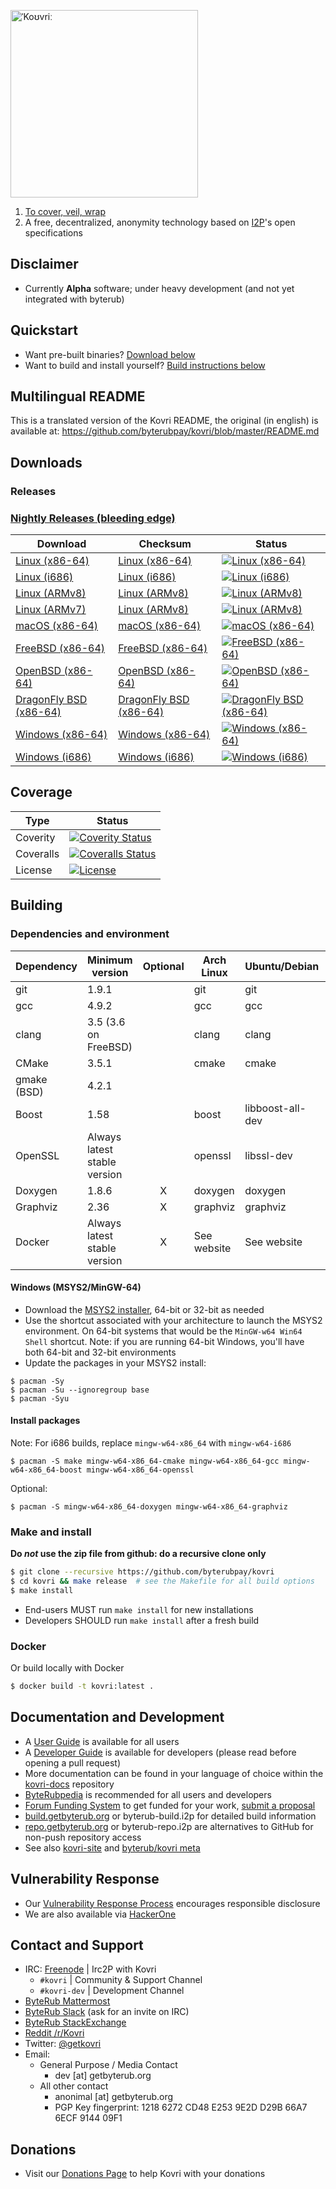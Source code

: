[<img width="300" src="https://static.getbyterub.org/images/kovri/logo.png" alt="ˈKoʊvriː" />](https://github.com/byterubpay/kovri)

1. [To cover, veil, wrap](https://en.wikipedia.org/wiki/Esperanto)
2. A free, decentralized, anonymity technology based on [I2P](https://getbyterub.org/resources/byterubpedia/i2p.html)'s open specifications

## Disclaimer
- Currently **Alpha** software; under heavy development (and not yet integrated with byterub)

## Quickstart

- Want pre-built binaries? [Download below](#downloads)
- Want to build and install yourself? [Build instructions below](#building)

## Multilingual README
This is a translated version of the Kovri README, the original (in english) is available at: https://github.com/byterubpay/kovri/blob/master/README.md

## Downloads

### Releases

### [Nightly Releases (bleeding edge)](https://build.getbyterub.org/waterfall)

| Download | Checksum | Status |
| -------- | -------- | ------ |
| [Linux (x86-64)](https://build.getbyterub.org/downloads/kovri-latest-linux-amd64.tar.bz2) | [Linux (x86-64)](https://build.getbyterub.org/downloads/kovri-latest-linux-amd64.tar.bz2.sha256sum.txt) | [![Linux (x86-64)](https://build.getbyterub.org/png?builder=kovri-static-ubuntu-amd64)](https://build.getbyterub.org/builders/kovri-static-ubuntu-amd64) |
| [Linux (i686)](https://build.getbyterub.org/downloads/kovri-latest-linux-i686.tar.bz2) | [Linux (i686)](https://build.getbyterub.org/downloads/kovri-latest-linux-i686.tar.bz2.sha256sum.txt) | [![Linux (i686)](https://build.getbyterub.org/png?builder=kovri-static-ubuntu-i686)](https://build.getbyterub.org/builders/kovri-static-ubuntu-i686) |
| [Linux (ARMv8)](https://build.getbyterub.org/downloads/kovri-latest-linux-armv8.tar.bz2) | [Linux (ARMv8)](https://build.getbyterub.org/downloads/kovri-latest-linux-armv8.tar.bz2.sha256sum.txt) | [![Linux (ARMv8)](https://build.getbyterub.org/png?builder=kovri-static-debian-arm8)](https://build.getbyterub.org/builders/kovri-static-debian-arm8) |
| [Linux (ARMv7)](https://build.getbyterub.org/downloads/kovri-latest-linux-armv7.tar.bz2) | [Linux (ARMv8)](https://build.getbyterub.org/downloads/kovri-latest-linux-armv7.tar.bz2.sha256sum.txt) | [![Linux (ARMv8)](https://build.getbyterub.org/png?builder=kovri-static-ubuntu-arm7)](https://build.getbyterub.org/builders/kovri-static-ubuntu-) |
| [macOS (x86-64)](https://build.getbyterub.org/downloads/kovri-latest-osx-10.13.tar.bz2) | [macOS (x86-64)](https://build.getbyterub.org/downloads/kovri-latest-osx-10.13.tar.bz2.sha256sum.txt) | [![macOS (x86-64)](https://build.getbyterub.org/png?builder=kovri-static-osx)](https://build.getbyterub.org/builders/kovri-static-osx) |
| [FreeBSD (x86-64)](https://build.getbyterub.org/downloads/kovri-latest-freebsd-amd64.tar.bz2) | [FreeBSD (x86-64)](https://build.getbyterub.org/downloads/kovri-latest-freebsd-amd64.tar.bz2.sha256sum.txt) | [![FreeBSD (x86-64)](https://build.getbyterub.org/png?builder=kovri-static-freebsd64)](https://build.getbyterub.org/builders/kovri-static-freebsd64) |
| [OpenBSD (x86-64)](https://build.getbyterub.org/downloads/kovri-latest-openbsd-amd64.tar.bz2) | [OpenBSD (x86-64)](https://build.getbyterub.org/downloads/kovri-latest-openbsd-amd64.tar.bz2.sha256sum.txt) | [![OpenBSD (x86-64)](https://build.getbyterub.org/png?builder=kovri-static-openbsd-amd64)](https://build.getbyterub.org/builders/kovri-static-openbsd-amd64) |
| [DragonFly BSD (x86-64)](https://build.getbyterub.org/downloads/kovri-latest-dragonflybsd-4.6.tar.bz2) | [DragonFly BSD (x86-64)](https://build.getbyterub.org/downloads/kovri-latest-dragonflybsd-4.6.tar.bz2.sha256sum.txt) | [![DragonFly BSD (x86-64)](https://build.getbyterub.org/png?builder=kovri-static-dragonflybsd-amd64)](https://build.getbyterub.org/builders/kovri-static-dragonflybsd-amd64) |
| [Windows (x86-64)](https://build.getbyterub.org/downloads/kovri-latest-win64.exe) | [Windows (x86-64)](https://build.getbyterub.org/downloads/kovri-latest-win64.exe.sha256sum.txt) | [![Windows (x86-64)](https://build.getbyterub.org/png?builder=kovri-static-win64)](https://build.getbyterub.org/builders/kovri-static-win64) |
| [Windows (i686)](https://build.getbyterub.org/downloads/kovri-latest-win32.exe) | [Windows (i686)](https://build.getbyterub.org/downloads/kovri-latest-win32.exe.sha256sum.txt) | [![Windows (i686)](https://build.getbyterub.org/png?builder=kovri-static-win32)](https://build.getbyterub.org/builders/kovri-static-win32) |

## Coverage

| Type      | Status |
|-----------|--------|
| Coverity  | [![Coverity Status](https://scan.coverity.com/projects/7621/badge.svg)](https://scan.coverity.com/projects/7621/)
| Coveralls | [![Coveralls Status](https://coveralls.io/repos/github/byterubpay/kovri/badge.svg?branch=master)](https://coveralls.io/github/byterubpay/kovri?branch=master)
| License   | [![License](https://img.shields.io/badge/license-BSD3-blue.svg)](https://opensource.org/licenses/BSD-3-Clause)

## Building

### Dependencies and environment

| Dependency          | Minimum version              | Optional | Arch Linux  | Ubuntu/Debian    | macOS (Homebrew) | FreeBSD       | OpenBSD     |
| ------------------- | ---------------------------- |:--------:| ----------- | ---------------- | ---------------- | ------------- | ----------- |
| git                 | 1.9.1                        |          | git         | git              | git              | git           | git         |
| gcc                 | 4.9.2                        |          | gcc         | gcc              |                  |               |             |
| clang               | 3.5 (3.6 on FreeBSD)         |          | clang       | clang            | clang (Apple)    | clang36       | llvm        |
| CMake               | 3.5.1                        |          | cmake       | cmake            | cmake            | cmake         | cmake       |
| gmake (BSD)         | 4.2.1                        |          |             |                  |                  | gmake         | gmake       |
| Boost               | 1.58                         |          | boost       | libboost-all-dev | boost            | boost-libs    | boost       |
| OpenSSL             | Always latest stable version |          | openssl     | libssl-dev       | openssl          | openssl       | openssl     |
| Doxygen             | 1.8.6                        |    X     | doxygen     | doxygen          | doxygen          | doxygen       | doxygen     |
| Graphviz            | 2.36                         |    X     | graphviz    | graphviz         | graphviz         | graphviz      | graphviz    |
| Docker              | Always latest stable version |    X     | See website | See website      | See website      | See website   | See website |

#### Windows (MSYS2/MinGW-64)
* Download the [MSYS2 installer](http://msys2.github.io/), 64-bit or 32-bit as needed
* Use the shortcut associated with your architecture to launch the MSYS2 environment. On 64-bit systems that would be the `MinGW-w64 Win64 Shell` shortcut. Note: if you are running 64-bit Windows, you'll have both 64-bit and 32-bit environments
* Update the packages in your MSYS2 install:

```shell
$ pacman -Sy
$ pacman -Su --ignoregroup base
$ pacman -Syu
```

#### Install packages

Note: For i686 builds, replace `mingw-w64-x86_64` with `mingw-w64-i686`

`$ pacman -S make mingw-w64-x86_64-cmake mingw-w64-x86_64-gcc mingw-w64-x86_64-boost mingw-w64-x86_64-openssl`

Optional:

`$ pacman -S mingw-w64-x86_64-doxygen mingw-w64-x86_64-graphviz`

### Make and install

**Do *not* use the zip file from github: do a recursive clone only**

```bash
$ git clone --recursive https://github.com/byterubpay/kovri
$ cd kovri && make release  # see the Makefile for all build options
$ make install
```

- End-users MUST run `make install` for new installations
- Developers SHOULD run `make install` after a fresh build

### Docker

Or build locally with Docker

```bash
$ docker build -t kovri:latest .
```

## Documentation and Development
- A [User Guide](https://github.com/byterubpay/kovri-docs/blob/master/i18n/en/user_guide.md) is available for all users
- A [Developer Guide](https://github.com/byterubpay/kovri-docs/blob/master/i18n/en/developer_guide.md) is available for developers (please read before opening a pull request)
- More documentation can be found in your language of choice within the [kovri-docs](https://github.com/byterubpay/kovri-docs/) repository
- [ByteRubpedia](https://getbyterub.org/resources/byterubpedia/kovri.html) is recommended for all users and developers
- [Forum Funding System](https://forum.getbyterub.org/8/funding-required) to get funded for your work, [submit a proposal](https://forum.getbyterub.org/7/open-tasks/2379/forum-funding-system-ffs-sticky)
- [build.getbyterub.org](https://build.getbyterub.org/) or byterub-build.i2p for detailed build information
- [repo.getbyterub.org](https://repo.getbyterub.org/byterubpay/kovri) or byterub-repo.i2p are alternatives to GitHub for non-push repository access
- See also [kovri-site](https://github.com/byterubpay/kovri-site) and [byterub/kovri meta](https://github.com/byterubpay/meta)

## Vulnerability Response
- Our [Vulnerability Response Process](https://github.com/byterubpay/meta/blob/master/VULNERABILITY_RESPONSE_PROCESS.md) encourages responsible disclosure
- We are also available via [HackerOne](https://hackerone.com/byterub)

## Contact and Support
- IRC: [Freenode](https://webchat.freenode.net/) | Irc2P with Kovri
  - `#kovri` | Community & Support Channel
  - `#kovri-dev` | Development Channel
- [ByteRub Mattermost](https://mattermost.getbyterub.org/)
- [ByteRub Slack](https://byterub.slack.com/) (ask for an invite on IRC)
- [ByteRub StackExchange](https://byterub.stackexchange.com/)
- [Reddit /r/Kovri](https://www.reddit.com/r/Kovri/)
- Twitter: [@getkovri](https://twitter.com/getkovri)
- Email:
  - General Purpose / Media Contact
    - dev [at] getbyterub.org
  - All other contact
    - anonimal [at] getbyterub.org
    - PGP Key fingerprint: 1218 6272 CD48 E253 9E2D  D29B 66A7 6ECF 9144 09F1

## Donations
- Visit our [Donations Page](https://getbyterub.org/getting-started/donate/) to help Kovri with your donations

